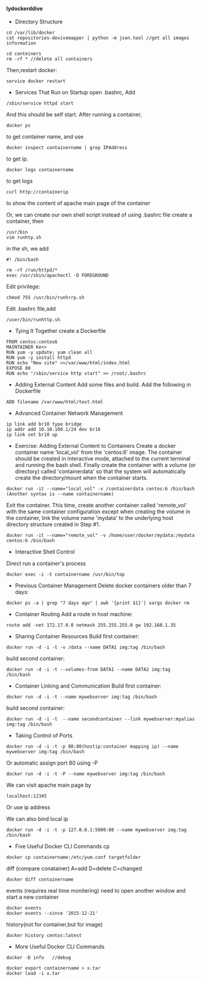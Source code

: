#### lydockerddive

- Directory Structure
```
cd /var/lib/docker
cat repositories-devivemapper | python -m json.tool //get all images information

cd conteiners
rm -rf * //delete all containers
```
Then,restart docker:
```
service docker restart
```

- Services That Run on Startup
open .bashrc, Add
```
/sbin/service httpd start
```
And this should be self start.
After running a container,
```
docker ps
```
to get container name, and use
```
docker inspect containername | grep IPAddress
```
to get ip.
```
docker logs containername
```
to get logs
```
curl http://containerip
```
to show the content of apache main page of the container

Or, we can create our own shell script instead of using .bashrc file
create a container, then
```
/usr/bin
vim runhtp.sh
```
in the sh, we add
```
#! /bin/bash

rm -rf /run/httpd/*
exec /usr/sbin/apachectl -D FOREGROUND
```
Edit privilege:
```
chmod 755 /usr/bin/runhrrp.sh
```
Edit .bashrc file,add
```
/user/bin/runhttp.sh
```

- Tying It Together
create a Dockerfile
```
FROM centos:centos6
MAINTAINER Ke<>
RUN yum -y update; yum clean all
RUN yum -y install httpd
RUN echo "New site" >>/var/www/html/index.html
EXPOSE 80
RUN echo "/sbin/service http start" >> /root/.bashrc
```

- Adding External Content
Add some files and build. Add the following in Dockerfile
```
ADD filename /var/www/html/test.html
```
- Advanced Container Network Management
```
ip link add br10 type bridge
ip addr add 10.10.100.1/24 dev br16
ip link set br10 up
```

- Exercise: Adding External Content to Containers
 Create a docker container name 'local_vol' from the 'centos:6' image. The container should be created in interactive mode, attached to the current terminal and running the bash shell. Finally create the container with a volume (or directory) called 'containerdata' so that the system will automatically create the directory/mount when the container starts.
```
docker run -it --name="local_vol" -v /containerdata centos:6 /bin/bash (Another syntax is --name containername)
```
Exit the container. This time, create another container called 'remote_vol' with the same container configuration except when creating the volume in the container, link the volume name 'mydata' to the underlying host directory structure created in Step #1.
```
docker run -it --name="remote_vol" -v /home/user/docker/mydata:/mydata centos:6 /bin/bash
```
- Interactive Shell Control

Direct run a container's process
```
docker exec -i -t containername /usr/bin/top
```

- Previous Container Management
Delete docker containers older than 7 days:
```
docker ps -a | grep "7 days ago" | awk '{print $1}'| xargs docker rm
```
- Container Routing
Add a route in host machine:
```
route add -net 172.17.0.0 netmask 255.255.255.0 gw 192.168.1.35
```
- Sharing Container Resources
Build first container:
```
docker run -d -i -t -v /data --name DATA1 img:tag /bin/bash
```
build second container:
```
docker run -d -i -t --volumes-from DATA1 --name DATA2 img:tag /bin/bash
```

- Container Linking and Communication
Build first container:
```
docker run -d -i -t --name mywebserver img:tag /bin/bash
```
build second container:
```
docker run -d -i -t  --name secondcontainer --link mywebserver:myalias img:tag /bin/bash
```
- Taking Control of Ports
```
docker run -d -i -t -p 80:80(hostip:container mapping ip) --name mywebserver img:tag /bin/bash
```
Or automatic assign port 80 using -P
```
docker run -d -i -t -P --name mywebserver img:tag /bin/bash
```
We can visit apache main page by
```
localhost:12345
```
Or use ip address

We can also bind local ip

```
docker run -d -i -t -p 127.0.0.1:5000:80 --name mywebserver img:tag /bin/bash
```
- Five Useful Docker CLI Commands
cp
```
docker cp containername:/etc/yum.conf targetfolder
```
diff (compare conatainer) A=add D=delete C=changed
```
docker diff containername
```
events (requires real time monitering) need to open another window and start a new container
```
docker events
docker events --since '2015-12-21'
```
history(not for container,but for image)
```
docker history centos:latest
```

- More Useful Docker CLI Commands
```
docker -D info   //debug
```
```
docker export containername > x.tar
docker load -i x.tar
```
